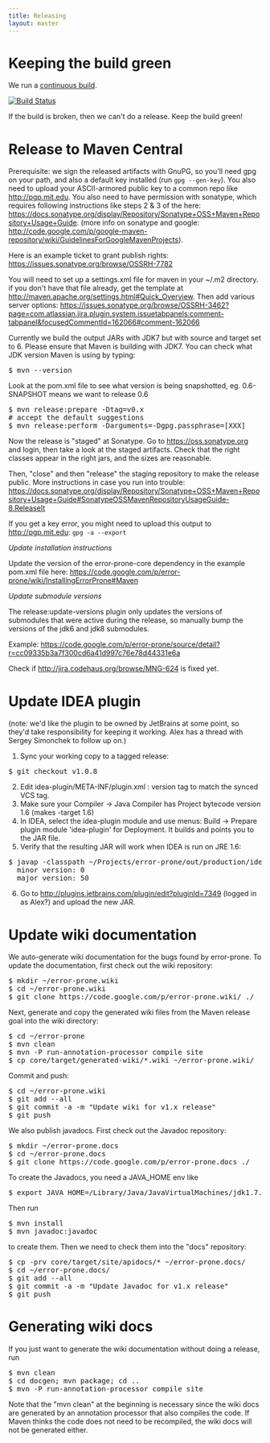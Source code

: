 ```yaml
---
title: Releasing
layout: master
---
```


# Keeping the build green
We run a [continuous build](https://travis-ci.org/google/error-prone).

[![Build Status](https://travis-ci.org/google/error-prone.svg?branch=master)](https://travis-ci.org/google/error-prone)

If the build is broken, then we can't do a release. Keep the build green!

# Release to Maven Central

Prerequisite: we sign the released artifacts with GnuPG, so you'll need gpg on your path, and also a default key installed (run `gpg --gen-key`). You also need to upload your ASCII-armored public key to a common repo like http://pgp.mit.edu. You also need to have permission with sonatype, which requires following instructions like steps 2 & 3 of the  here: https://docs.sonatype.org/display/Repository/Sonatype+OSS+Maven+Repository+Usage+Guide. (more info on sonatype and google: http://code.google.com/p/google-maven-repository/wiki/GuidelinesForGoogleMavenProjects).

Here is an example ticket to grant publish rights: 
https://issues.sonatype.org/browse/OSSRH-7782

You will need to set up a settings.xml file for maven in your ~/.m2 directory. if you don't have that file already, get the template at http://maven.apache.org/settings.html#Quick_Overview. Then add various server options: https://issues.sonatype.org/browse/OSSRH-3462?page=com.atlassian.jira.plugin.system.issuetabpanels:comment-tabpanel&focusedCommentId=162066#comment-162066


Currently we build the output JARs with JDK7 but with source and target set to 6.  Please ensure that Maven is building with JDK7.  You can check what JDK version Maven is using by typing:
<pre>
$ mvn --version
</pre>

Look at the pom.xml file to see what version is being snapshotted, eg. 0.6-SNAPSHOT means we want to release 0.6

<pre>
$ mvn release:prepare -Dtag=v0.x
# accept the default suggestions
$ mvn release:perform -Darguments=-Dgpg.passphrase=[XXX] 
</pre>

Now the release is "staged" at Sonatype.
Go to https://oss.sonatype.org and login, then take a look at the staged artifacts. Check that the right classes appear in the right jars, and the sizes are reasonable.

Then, "close" and then "release" the staging repository to make the release public. More instructions in case you run into trouble:
https://docs.sonatype.org/display/Repository/Sonatype+OSS+Maven+Repository+Usage+Guide#SonatypeOSSMavenRepositoryUsageGuide-8.ReleaseIt

If you get a key error, you might need to upload this output to http://pgp.mit.edu:
`gpg -a --export`

*Update installation instructions*

Update the version of the error-prone-core dependency in the example pom.xml file here:
https://code.google.com/p/error-prone/wiki/InstallingErrorProne#Maven

*Update submodule versions*

The release:update-versions plugin only updates the versions of submodules that were active during the release, so manually bump the versions of the jdk6 and jdk8 submodules.

Example: https://code.google.com/p/error-prone/source/detail?r=cc09335b3a7f300cd6a41d997c76e78d44331e6a

Check if http://jira.codehaus.org/browse/MNG-624 is fixed yet.

# Update IDEA plugin

(note: we'd like the plugin to be owned by JetBrains at some point, so they'd take responsibility for keeping it working. Alex has a thread with Sergey Simonchek to follow up on.)

1. Sync your working copy to a tagged release:
<pre>
$ git checkout v1.0.8
</pre>

2. Edit idea-plugin/META-INF/plugin.xml : version tag to match the synced VCS tag.
3. Make sure your Compiler -> Java Compiler has Project bytecode version 1.6 (makes -target 1.6)
4. In IDEA, select the idea-plugin module and use menus: Build -> Prepare plugin module 'idea-plugin' for Deployment. It builds and points you to the JAR file.
5. Verify that the resulting JAR will work when IDEA is run on JRE 1.6:
<pre>
$ javap -classpath ~/Projects/error-prone/out/production/idea-plugin/ -verbose com.google.errorprone.intellij.ErrorProneIdeaCompiler | grep version:
  minor version: 0
  major version: 50
</pre>
6. Go to http://plugins.jetbrains.com/plugin/edit?pluginId=7349 (logged in as Alex?) and upload the new JAR.

# Update wiki documentation

We auto-generate wiki documentation for the bugs found by error-prone. To update the documentation, first check out the wiki repository:
<pre>
$ mkdir ~/error-prone.wiki
$ cd ~/error-prone.wiki
$ git clone https://code.google.com/p/error-prone.wiki/ ./
</pre>
Next, generate and copy the generated wiki files from the Maven release goal into the wiki directory:
<pre>
$ cd ~/error-prone
$ mvn clean
$ mvn -P run-annotation-processor compile site
$ cp core/target/generated-wiki/*.wiki ~/error-prone.wiki/
</pre>
Commit and push:
<pre>
$ cd ~/error-prone.wiki
$ git add --all
$ git commit -a -m "Update wiki for v1.x release"
$ git push
</pre>

We also publish javadocs. First check out the Javadoc repository:
<pre>
$ mkdir ~/error-prone.docs
$ cd ~/error-prone.docs
$ git clone https://code.google.com/p/error-prone.docs ./
</pre>

To create the Javadocs, you need a JAVA_HOME env like
<pre>
$ export JAVA_HOME=/Library/Java/JavaVirtualMachines/jdk1.7.0_10.jdk/Contents/Home
</pre>
Then run 
<pre>
$ mvn install
$ mvn javadoc:javadoc
</pre>
to create them. Then we need to check them into the "docs" repository:
<pre>
$ cp -prv core/target/site/apidocs/* ~/error-prone.docs/
$ cd ~/error-prone.docs/
$ git add --all
$ git commit -a -m "Update Javadoc for v1.x release"
$ git push
</pre>

# Generating wiki docs

If you just want to generate the wiki documentation without doing a release, run
<pre>
$ mvn clean
$ cd docgen; mvn package; cd ..
$ mvn -P run-annotation-processor compile site
</pre>

Note that the "mvn clean" at the beginning is necessary since the wiki docs are generated by an annotation processor that also compiles the code.  If Maven thinks the code does not need to be recompiled, the wiki docs will not be generated either.